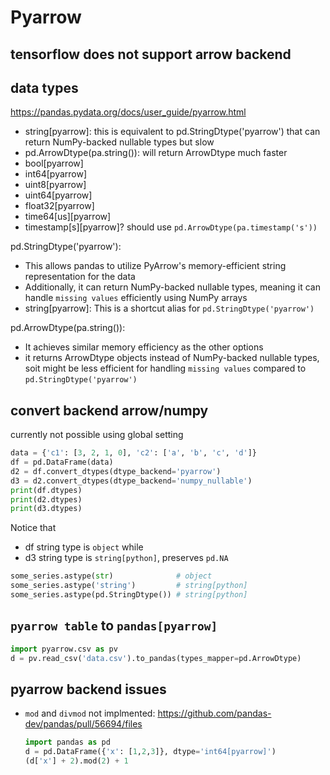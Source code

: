 # Pyarrow

## tensorflow does not support arrow backend

## data types
https://pandas.pydata.org/docs/user_guide/pyarrow.html

- string[pyarrow]: this is equivalent to pd.StringDtype('pyarrow') that can return NumPy-backed nullable types but slow
- pd.ArrowDtype(pa.string()): will return ArrowDtype much faster
- bool[pyarrow]
- int64[pyarrow]
- uint8[pyarrow]
- uint64[pyarrow]
- float32[pyarrow]
- time64[us][pyarrow]
- timestamp[s][pyarrow]? should use `pd.ArrowDtype(pa.timestamp('s'))`

pd.StringDtype('pyarrow'): 
- This allows pandas to utilize PyArrow's memory-efficient string representation for the data
- Additionally, it can return NumPy-backed nullable types, meaning it can handle `missing values` efficiently using NumPy arrays
- string[pyarrow]: This is a shortcut alias for `pd.StringDtype('pyarrow')`

pd.ArrowDtype(pa.string()): 
- It achieves similar memory efficiency as the other options
- it returns ArrowDtype objects instead of NumPy-backed nullable types, soit might be less efficient for handling `missing values` compared to `pd.StringDtype('pyarrow')`

## convert backend arrow/numpy
currently not possible using global setting

```py
data = {'c1': [3, 2, 1, 0], 'c2': ['a', 'b', 'c', 'd']}
df = pd.DataFrame(data)
d2 = df.convert_dtypes(dtype_backend='pyarrow')
d3 = d2.convert_dtypes(dtype_backend='numpy_nullable')
print(df.dtypes)
print(d2.dtypes)
print(d3.dtypes)
```

Notice that 
- df string type is `object` while
- d3 string type is `string[python]`, preserves `pd.NA`
```py
some_series.astype(str)              # object
some_series.astype('string')         # string[python]
some_series.astype(pd.StringDtype()) # string[python]
```

## `pyarrow table` to `pandas[pyarrow]`
```py
import pyarrow.csv as pv
d = pv.read_csv('data.csv').to_pandas(types_mapper=pd.ArrowDtype)
```

## pyarrow backend issues
- `mod` and `divmod` not implmented: https://github.com/pandas-dev/pandas/pull/56694/files
  ```py
  import pandas as pd
  d = pd.DataFrame({'x': [1,2,3]}, dtype='int64[pyarrow]')
  (d['x'] + 2).mod(2) + 1  
  ```
